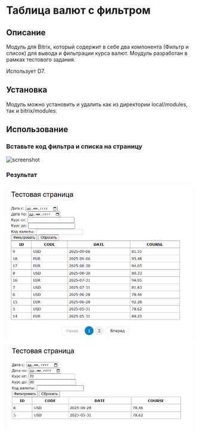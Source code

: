 # Таблица валют с фильтром

## Описание
Модуль для Bitrix, который содержит в себе два компонента (Фильтр и список) для вывода и фильтрации курса валют.
Моудуль разработан в рамках тестового задания. 

Использует D7.

## Установка

Модуль можно установить и удалить как из директории local/modules, так и bitrix/modules.

## Использование

### Вставьте код фильтра и списка на страницу

![screenshot](README/Usage.png)
 
### Результат

![screenshot](documentation/List_1.png)
![screenshot](documentation/List_2.png)